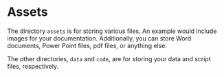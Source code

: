 # Assets
The directory `assets` is for storing various files. An example would include images for your documentation. Additionally, you can store Word documents, Power Point files, pdf files, or anything else.

The other directories, `data` and `code`, are for storing your data and script files, respectively.